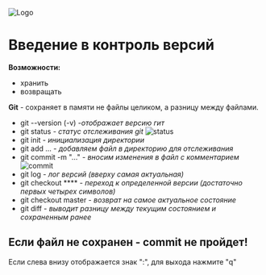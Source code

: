 ![Logo](image-1.png)
# Введение в контроль версий

__Возможности:__
* хранить
* возвращать

**Git** - сохраняет в памяти не файлы целиком, а разницу между файлами.

* git --version (-v)     _-отображает версию гит_
* git status - _статус отслеживания git_
![status](image-2.png)
* git init - _инициализация директории_
* git add ... - _добавляем файл в директорию для отслеживания_
* git commit -m "..." - _вносим изменения в файл с комментарием_
![commit](image-3.png)
* git log - _лог версий (вверху самая актуальная)_
* git checkout **** - _переход к определенной версии (достаточно первых четырех символов)_
* git checkout master - _возврат на самое актуальное состояние_
* git diff - _выводит разницу между текущим состоянием и сохраненным ранее_

## Если файл не сохранен - commit не пройдет!

Если слева внизу отображается знак ":", для выхода нажмите "q"